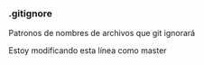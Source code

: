 ### .gitignore

Patronos de nombres de archivos que git ignorará

Estoy modificando esta línea como master
